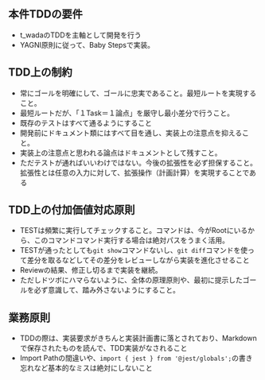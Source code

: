 ## 本件TDDの要件

- t_wadaのTDDを主軸として開発を行う
- YAGNI原則に従って、Baby Stepsで実装。

## TDD上の制約

- 常にゴールを明確にして、ゴールに忠実であること。最短ルートを実現すること。
- 最短ルートだが、「１Task＝１論点」を厳守し最小差分で行うこと。
- 既存のテストはすべて通るようにすること
- 開発前にドキュメント類にはすべて目を通し、実装上の注意点を抑えること。
- 実装上の注意点と思われる論点はドキュメントとして残すこと。
- ただテストが通ればいいわけではない。今後の拡張性を必ず担保すること。拡張性とは任意の入力に対して、拡張操作（計画計算）を実現することである

## TDD上の付加価値対応原則

- TESTは頻繁に実行してチェックすること。コマンドは、今がRootにいるから、このコマンドコマンド実行する場合は絶対パスをうまく活用。
- TESTが通ったとしても`git show`コマンドないし、`git diff`コマンドを使って差分を取るなどしてその差分をレビューしながら実装を進化させること
- Reviewの結果、修正し切るまで実装を継続。
- ただしドツボにハマらないように、全体の原理原則や、最初に提示したゴールを必ず意識して、踏み外さないようにすること。

## 業務原則

- TDDの際は、実装要求がきちんと実装計画書に落とされており、Markdownで保存されたものを読んで、TDD実装がなされること
- Import Pathの間違いや、`import { jest } from '@jest/globals';`の書き忘れなど基本的なミスは絶対にしないこと
